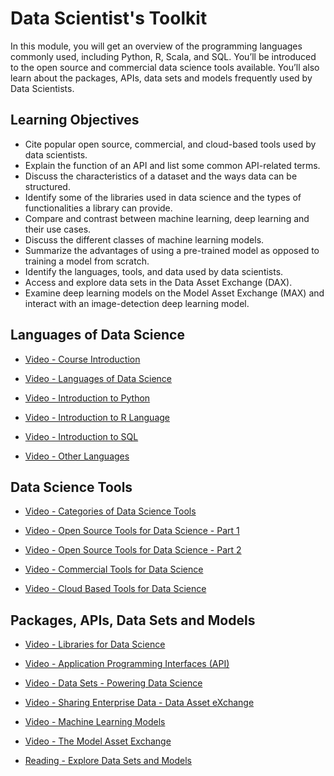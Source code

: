 # Data Scientist's Toolkit

In this module, you will get an overview of the programming languages commonly used, including Python, R, Scala, and SQL. You’ll be introduced to the open source and commercial data science tools available. You’ll also learn about the packages, APIs, data sets and models frequently used by Data Scientists.

## Learning Objectives

- Cite popular open source, commercial, and cloud-based tools used by data scientists.
- Explain the function of an API and list some common API-related terms.
- Discuss the characteristics of a dataset and the ways data can be structured.
- Identify  some of the libraries used in data science and the types of functionalities a library can provide.
- Compare and contrast between machine learning, deep learning and their use cases.
- Discuss the different classes of machine learning models.
- Summarize the advantages of using a pre-trained model as opposed to training a model from scratch.
- Identify the languages, tools, and data used by data scientists.
- Access and explore data sets in the Data Asset Exchange (DAX).
- Examine deep learning models on the Model Asset Exchange (MAX) and interact with an image-detection deep learning model.

## Languages of Data Science

- [Video - Course Introduction](https://www.coursera.org/learn/open-source-tools-for-data-science/lecture/uSoGc/course-introduction)

- [Video - Languages of Data Science](https://www.coursera.org/learn/open-source-tools-for-data-science/lecture/2LT2g/languages-of-data-science)

- [Video - Introduction to Python](https://www.coursera.org/learn/open-source-tools-for-data-science/lecture/HNbm7/introduction-to-python)

- [Video - Introduction to R Language](https://www.coursera.org/learn/open-source-tools-for-data-science/lecture/Ve0zo/introduction-to-r-language)

- [Video - Introduction to SQL](https://www.coursera.org/learn/open-source-tools-for-data-science/lecture/UE7VR/introduction-to-sql)

- [Video - Other Languages](https://www.coursera.org/learn/open-source-tools-for-data-science/lecture/9jW96/other-languages)

## Data Science Tools

- [Video - Categories of Data Science Tools](https://www.coursera.org/learn/open-source-tools-for-data-science/lecture/nehhw/categories-of-data-science-tools)

- [Video - Open Source Tools for Data Science - Part 1](https://www.coursera.org/learn/open-source-tools-for-data-science/lecture/KtaZO/open-source-tools-for-data-science-part-1)

- [Video - Open Source Tools for Data Science - Part 2](https://www.coursera.org/learn/open-source-tools-for-data-science/lecture/ZScMZ/open-source-tools-for-data-science-part-2)

- [Video - Commercial Tools for Data Science](https://www.coursera.org/learn/open-source-tools-for-data-science/lecture/8ajoX/commercial-tools-for-data-science)

- [Video - Cloud Based Tools for Data Science](https://www.coursera.org/learn/open-source-tools-for-data-science/lecture/PcB72/cloud-based-tools-for-data-science)

## Packages, APIs, Data Sets and Models

- [Video - Libraries for Data Science](https://www.coursera.org/learn/open-source-tools-for-data-science/lecture/HKsDX/libraries-for-data-science)

- [Video - Application Programming Interfaces (API)](https://www.coursera.org/learn/open-source-tools-for-data-science/lecture/1N58k/application-programming-interfaces-api)

- [Video - Data Sets - Powering Data Science](https://www.coursera.org/learn/open-source-tools-for-data-science/lecture/QfDtE/data-sets-powering-data-science)

- [Video - Sharing Enterprise Data - Data Asset eXchange](https://www.coursera.org/learn/open-source-tools-for-data-science/lecture/b4lXn/sharing-enterprise-data-data-asset-exchange)

- [Video - Machine Learning Models](https://www.coursera.org/learn/open-source-tools-for-data-science/lecture/hG04G/machine-learning-models)

- [Video - The Model Asset Exchange](https://www.coursera.org/learn/open-source-tools-for-data-science/lecture/1vr1M/the-model-asset-exchange)

- [Reading - Explore Data Sets and Models](https://cf-courses-data.s3.us.cloud-object-storage.appdomain.cloud/IBMDeveloperSkillsNetwork-DS0105EN-SkillsNetwork/labs/Module1/DS0105EN-1-Lab-Explore%20Data%20Sets%20and%20Models.md.html?origin=www.coursera.org)